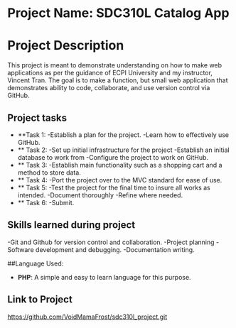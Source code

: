 # Project Name: SDC310L Catalog App

# Project Description
This project is meant to demonstrate understanding on how to make web applications as per the guidance of ECPI University and my instructor, Vincent Tran.  The goal is to make a function, but small web application that demonstrates ability to code, collaborate, and use version control via GitHub.

## Project tasks
- **Task 1:
  -Establish a plan for the project.
  -Learn how to effectively use GitHub.
- ** Task 2:
  -Set up initial infrastructure for the project
  -Establish an initial database to work from
  -Configure the project to work on GitHub.
- ** Task 3:
  -Establish main functionality such as a shopping cart and a method to store data.
- ** Task 4:
  -Port the project over to the MVC standard for ease of use.
- ** Task 5:
  -Test the project for the final time to insure all works as intended.
  -Document thoroughly
  -Refine where needed.
- ** Task 6:
  -Submit.

## Skills learned during project
-Git and Github for version control and collaboration.
-Project planning
-Software development and debugging.
-Documentation writing.

##Language Used:
- **PHP**: A simple and easy to learn language for this purpose.

## Link to Project
https://github.com/VoidMamaFrost/sdc310l_project.git
